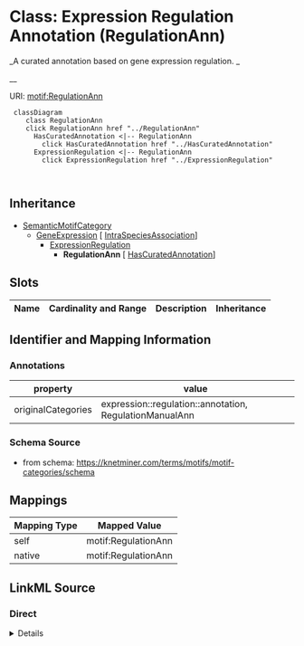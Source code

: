 

# Class: Expression Regulation Annotation (RegulationAnn) 


_A curated annotation based on gene expression regulation. _

__





URI: [motif:RegulationAnn](https://knetminer.com/terms/motifs/motif-categories/RegulationAnn)






```mermaid
 classDiagram
    class RegulationAnn
    click RegulationAnn href "../RegulationAnn"
      HasCuratedAnnotation <|-- RegulationAnn
        click HasCuratedAnnotation href "../HasCuratedAnnotation"
      ExpressionRegulation <|-- RegulationAnn
        click ExpressionRegulation href "../ExpressionRegulation"
      
      
```





## Inheritance
* [SemanticMotifCategory](SemanticMotifCategory.md)
    * [GeneExpression](GeneExpression.md) [ [IntraSpeciesAssociation](IntraSpeciesAssociation.md)]
        * [ExpressionRegulation](ExpressionRegulation.md)
            * **RegulationAnn** [ [HasCuratedAnnotation](HasCuratedAnnotation.md)]



## Slots

| Name | Cardinality and Range | Description | Inheritance |
| ---  | --- | --- | --- |









## Identifier and Mapping Information





### Annotations

| property | value |
| --- | --- |
| originalCategories | expression::regulation::annotation, RegulationManualAnn |




### Schema Source


* from schema: https://knetminer.com/terms/motifs/motif-categories/schema




## Mappings

| Mapping Type | Mapped Value |
| ---  | ---  |
| self | motif:RegulationAnn |
| native | motif:RegulationAnn |







## LinkML Source

<!-- TODO: investigate https://stackoverflow.com/questions/37606292/how-to-create-tabbed-code-blocks-in-mkdocs-or-sphinx -->

### Direct

<details>
```yaml
name: RegulationAnn
annotations:
  originalCategories:
    tag: originalCategories
    value: expression::regulation::annotation, RegulationManualAnn
description: "A curated annotation based on gene expression regulation. \n"
title: Expression Regulation Annotation
notes:
- 'original category no: 2.3'
from_schema: https://knetminer.com/terms/motifs/motif-categories/schema
is_a: ExpressionRegulation
mixins:
- HasCuratedAnnotation

```
</details>

### Induced

<details>
```yaml
name: RegulationAnn
annotations:
  originalCategories:
    tag: originalCategories
    value: expression::regulation::annotation, RegulationManualAnn
description: "A curated annotation based on gene expression regulation. \n"
title: Expression Regulation Annotation
notes:
- 'original category no: 2.3'
from_schema: https://knetminer.com/terms/motifs/motif-categories/schema
is_a: ExpressionRegulation
mixins:
- HasCuratedAnnotation

```
</details>